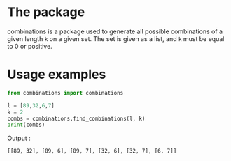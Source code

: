 # The package
combinations is a package used to generate all possible combinations of a given length `k` 
on a given set. The set is given as a list, and `k` must be equal to 0 or positive. 

# Usage examples 
```python
from combinations import combinations

l = [89,32,6,7]
k = 2
combs = combinations.find_combinations(l, k)
print(combs)
```
Output :
```
[[89, 32], [89, 6], [89, 7], [32, 6], [32, 7], [6, 7]]
```